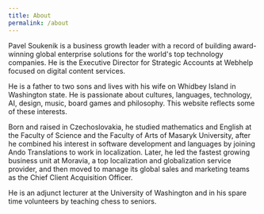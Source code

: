 ```yaml
---
title: About
permalink: /about
---
```


Pavel Soukenik is a business growth leader with a record of building award-winning global enterprise solutions for the world's top technology companies. He is the Executive Director for Strategic Accounts at Webhelp focused on digital content services.
  
He is a father to two sons and lives with his wife on Whidbey Island in Washington state. He is passionate about cultures, languages, technology, AI, design, music, board games and philosophy. This website reflects some of these interests.

Born and raised in Czechoslovakia, he studied mathematics and English at the Faculty of Science and the Faculty of Arts of Masaryk University, after he combined his interest in software development and languages by joining Ando Translations to work in localization. Later, he led the fastest growing business unit at Moravia, a top localization and globalization service provider, and then moved to manage its global sales and marketing teams as the Chief Client Acquisition Officer. 

He is an adjunct lecturer at the University of Washington and in his spare time volunteers by teaching chess to seniors.